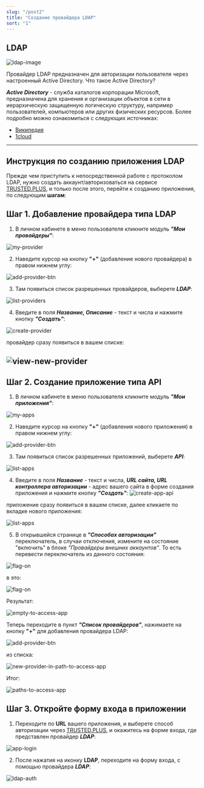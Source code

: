 ```yaml
---
slug: "/post2"
title: "Создание провайдера LDAP"
sort: "1"
---
```


## LDAP


![ldap-image](./images/ldap-image.png "LDAP")
<!--<img src="./images/ldap-image.png" width="256" height="256" alt="LDAP">-->

Провайдер LDAP предназначен для авторизации пользователя через настроенный Active Directory.
Что такое Active Directory?

***Active Directory*** - служба каталогов корпорации Microsoft, предназначена для хранения и организации объектов в сети в иерархическую защищенную логическую структуру, например пользователей, компьютеров или других физических ресурсов. 
Более подробно можно ознакомиться с следующих источниках:
* [Википедия](https://ru.wikipedia.org/wiki/Active_Directory)
* [1cloud](https://1cloud.ru/help/windows/struktura-hranilischa-active-directory)
----

## Инструкция по созданию приложения LDAP

Прежде чем приступить к непосредственной работе с протоколом LDAP, нужно создать аккаунт/авторизоваться на сервисе [TRUSTED.PLUS](https://id.trusted.plus), и только после этого, перейти к созданию приложения, по следующим **шагам**:

<!--1. [Добавление провайдера типа LDAP](#-шаг-1-добавить-провайдера-типа-ldap).
2. [Создание приложения API](#шаг-2-создать-приложение-типа-api).
3. [Добавление виджета входа в своем проекте](#шаг-3-добавить-виджет-логинации).

Рассмотрим каждый шаг по подробнее.-->

## Шаг 1. Добавление провайдера типа LDAP

  1. В личном кабинете в меню пользователя кликните модуль ***"Мои провайдеры"***:
   
   ![my-provider](./images/my-provider.png "Мои провайдеры")
   
  2. Наведите курсор на кнопку **"+"** (добавление нового провайдера) в правом нижнем углу:
   
   ![add-provider-btn](./images/add-provider-btn.png "Кнопка 'Добавить нового провайдера'")

  3. Там появиться список разрешенных провайдеров, выберете ***LDAP***:
   
   ![list-providers](./images/list-providers.png "Список типов провайдеров")

  4. Введите в поля ***Название, Описание*** - текст и числа и нажмите кнопку ***"Создать"***:
   
   ![create-provider](./images/create-provider.png "LDAP провайдер")
   
  провайдер сразу появиться в вашем списке:

   ![view-new-provider](./images/view-new-provider.png "Список провайдеров")
----
## Шаг 2. Создание приложение типа API
  1. В личном кабинете в меню пользователя кликните модуль ***"Мои приложения"***:
   
   ![my-apps](./images/my-apps.png "Мои приложения")
<!--<img src="./images/my-apps.png" width="30%" height="auto" alt="Мои приложения">-->
  2. Наведите курсор на кнопку **"+"** (добавления нового приложения) в правом нижнем углу:
   
   ![add-provider-btn](./images/add-provider-btn.png "Кнопка 'Добавить новое приложение'") 
   <!--<img src="images/add-provider-btn.png" width="30%" height="auto" alt="Кнопка 'Добавить новое приложение'">-->
   
  3. Там появиться список разрешенных приложений, выберете ***API***:
   
   ![list-apps](./images/list-apps.png "Список типов приложений")
   <!--<img src="./images/list-apps.png" width="30%" height="auto" alt="Список типов приложений">-->
   
  4. Введите в поля ***Название*** - текст и числа, ***URL сайта, URL контроллера авторизации*** - адрес вашего сайта в форме создания приложения и нажмите кнопку ***"Создать"***:
   ![create-app-api](./images/create-app-api.png "Форма создания приложения")
   <!--<img src="./images/create-app-api.png" width="90%" height="auto" alt="Форма создания приложения">-->
   приложение сразу появиться в вашем списке, далее кликаете по вкладке нового приложения:

   ![list-apps](./images/view-new-app.png "Спиcок приложений")
   <!--<img src="./images/view-new-app.png" width="100%" height="auto" alt="Спиcок приложений">-->
   
  5. В открывшейся странице в ***"Способах авторизации"*** переключатель, в случаи отключения, измените на состояние "включить" в блоке *"Провайдеры внешних аккаунтов"*. То есть перевести переключатель из данного состояния:
   
  ![flag-on](images/flag-off.png "Переключатель выключен")

   в это:

   ![flag-on](images/flag-on.png "Переключатель включен")

   <!--![menu-settings-app](./images/menu-settings-app.png "Настройка виджета")
   <img src="./images/menu-settings-app.png" width="100%" height="auto" alt="Настройка виджета">-->

  Результат:

   ![empty-to-access-app](./images/empty-to-access-app.png "Пустой список провайдеров") 
   <!--<img src="./images/paths-to-access-app.png" width="88%" height="auto" alt="Провайдеры внешних аккаунтов">-->
   
   Теперь переходите в пункт ***"Список провайдеров"***, нажимаете на кнопку **"+"** для добавления провайдера LDAP: 

   ![add-provider-btn](./images/add-provider-btn-to-app.png "Кнопка 'Добавить провайдера'") 
   <!--<img src="./images/add-provider-btn-to-app.png" width="8%" height="auto" alt="Кнопка 'Добавить провайдера'">-->
   
   из списка:   

   ![new-provider-in-path-to-access-app](./images/new-provider-in-path-to-access-app.png "Список провайдеров") 
   <!--<img src="./images/new-provider-in-path-to-access-app.png" width="90%" height="auto" alt="Список провайдеров">-->

   Итог:

   ![paths-to-access-app](./images/paths-to-access-app.png "Провайдеры внешних аккаунтов") 
   <!--<img src="./images/paths-to-access-app.png" width="88%" height="auto" alt="Провайдеры внешних аккаунтов">-->

## Шаг 3. Откройте форму входа в приложении
  1. Переходите по **URL** вашего приложения, и выберете способ авторизации через [TRUSTED.PLUS](https://id.trusted.plus), и окажитесь на форме входа, где представлен провайдер ***LDAP***:
  
  ![app-login](./images/app-login.png "Авторизация с помощью Trusted.Id")

  2. После нажатия на иконку **LDAP**, переходите на форму входа, с помощью провайдера ***LDAP***:

  ![ldap-auth](./images/ldap-auth.png)